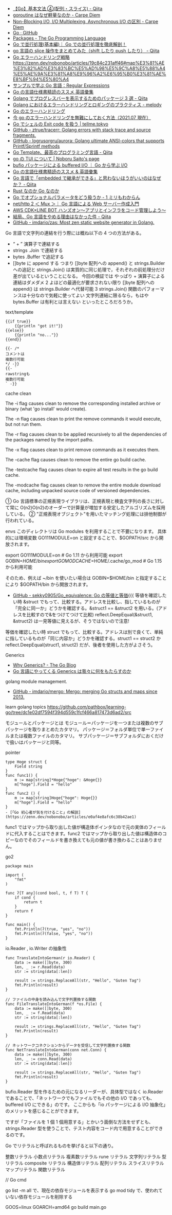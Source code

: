 - [【Go】基本文法 ④(配列・スライス) - Qiita](https://qiita.com/k-penguin-sato/items/daad9986d6c42bdcde90)
- [goroutine はなぜ軽量なのか - Carpe Diem](https://christina04.hatenablog.com/entry/why-goroutine-is-good)
- [Non-Blocking I/O, I/O Multiplexing, Asynchronous I/O の区別 - Carpe Diem](https://christina04.hatenablog.com/entry/2017/07/05/005944)
- [Go · GitHub](https://github.com/golang/)
- [Packages - The Go Programming Language](https://golang.org/pkg/)
- [Go で並行処理(基本編)｜ Go での並行処理を徹底解剖！](https://zenn.dev/hsaki/books/golang-concurrency/viewer/basicusage)
- [go 言語の slice 操作をまとめてみた（shift したり push したり） - Qiita](https://qiita.com/egnr-in-5matroom/items/282aa2fd117aab9469bd)
- [Go エラーハンドリング戦略](https://zenn.dev/nobonobo/articles/0b722c9c2b18d5)
  <https://zenn.dev/nobonobo/articles/19c84c231aff46#map%E3%81%AE%E3%82%AD%E3%83%BC%E5%AD%98%E5%9C%A8%E5%88%A4%E5%AE%9A%E3%81%A8%E9%96%A2%E6%95%B0%E3%81%AE%E8%BF%94%E5%80%A4>
- [サンプルで学ぶ Go 言語：Regular Expressions](https://www.spinute.org/go-by-example/regular-expressions.html)
- [Go の言語仕様書精読のススメ 英語彙集](https://zenn.dev/hsaki/articles/gospecdictionary)
- [Golang でプログレスバーを表示するためのパッケージ 3 選 - Qiita](https://qiita.com/Akazawa_Naoki/items/a63193e3ac4c8cd4f19a)
- [Golang におけるエラーハンドリングとロギングのプラクティス - melody](https://techblog.szksh.cloud/golang-logging-error-handling-practice/)
- [Go のエラーハンドリング](https://zenn.dev/spiegel/books/error-handling-in-golang)
- [今 go のエラーハンドリングを無難にしておく方法（2021.07 現在）](https://zenn.dev/nekoshita/articles/097e00c6d3d1c9)
- [Go でシェルの Exit code を扱う | tellme.tokyo](https://tellme.tokyo/post/2018/04/02/golang-shell-exit-code/)
- [GitHub - ztrue/tracerr: Golang errors with stack trace and source fragments.](https://github.com/ztrue/tracerr)
- [GitHub - logrusorgru/aurora: Golang ultimate ANSI-colors that supports Printf/Sprintf methods](https://github.com/logrusorgru/aurora)
- [Go Template、最高のプログラミング言語 - Qiita](https://qiita.com/Syuparn/items/4157d13c39b95185acfd)
- [go の TUI について | Noboru Saito's page](https://noborus.github.io/blog/go_tui/)
- [bufio パッケージによる buffered I/O ｜ Go から学ぶ I/O](https://zenn.dev/hsaki/books/golang-io-package/viewer/bufio)
- [Go の言語仕様書精読のススメ &amp; 英語彙集](https://zenn.dev/hsaki/articles/gospecdictionary)
- [Go 言語で「embedded で継承ができる」と思わないほうがいいのはなぜか？ - Qiita](https://qiita.com/Maki-Daisuke/items/511b8989e528f7c70f80)
- [Rust なのか Go なのか](https://python.ms/rust-or-go/#_2-%E7%94%A8%E9%80%94)
- [Go でオプショナルパラメータをどう扱うか - 1 ミリもわからん](https://raahii.github.io/posts/optional-parameters-in-go/)
- [net/http 2 ＜ Mux ＞｜ Go 言語による Web サーバー作成入門](https://zenn.dev/ichi320/books/0f544e3a076ba2b7212f/viewer/36a3ca)
- [AWS CDK×LINE BOT ハンズオン～アプリとインフラをコード管理しよう～](https://zenn.dev/ufoo68/books/3fbd1969bd4b21c5454b)
- [結局、Go 言語をやめる理由はなかった件 - Qiita](https://qiita.com/Maki-Daisuke/items/23c1285500208048de80)
- [GitHub - imdario/zas: Most zen static website generator in Golang.](https://github.com/imdario/zas)

Go 言語で文字列の連結を行う際には概ね以下の 4 つの方法がある。<!--{{{-->

- “ + ” 演算子で連結する
- strings .Join で連結する
- bytes .Buffer で追記する
- []byte に append する
つまり []byte 配列への append() と strings.Builder への追記と strings.Join() は実質的に同じ処理で，それぞれの前処理分だけ差が出ているということになる。
今回の検証では
やっぱり + 演算子による連結はダメダメ 2
よほどの最適化が要求されない限り []byte 配列への append() は strings.Builder へ代替可能 3
strings.Join() 関数のパフォーマンスは十分なので気軽に使ってよい
文字列連結に限るなら，もはや bytes.Buffer は有利とは言えない
といったところだろうか。
<!--}}}-->

text/template<!--{{{-->

```
{{if true}}
    {{println "got it!"}}
{{else}}
    {{println "no..."}}
{{end}}

{{- /*
コメントは
複数行可能
*/ -}}
{{- `
rawstringも
複数行可能
` -}}
```

<!--}}}-->

cache clean<!--{{{-->

The -i flag causes clean to remove the corresponding installed archive or binary (what 'go install' would create).

The -n flag causes clean to print the remove commands it would execute, but not run them.

The -r flag causes clean to be applied recursively to all the dependencies of the packages named by the import paths.

The -x flag causes clean to print remove commands as it executes them.

The -cache flag causes clean to remove the entire go build cache.

The -testcache flag causes clean to expire all test results in the go build cache.

The -modcache flag causes clean to remove the entire module download cache, including unpacked source code of versioned dependencies.

<!--}}}-->

① Go 言語標準の正規表現ライブラリは、正規表現と検査文字列の長さに対して常に O(n2)O(n2)のオーダーで計算量が増加する安定したアルゴリズムを採用している。<!--{{{-->
② "正規表現オブジェクト"を用いたマッチング処理には排他制御が行われている。

<!--}}}-->

envs<!--{{{-->
このディレクトリは Go modules を利用することで不要になります。
具体的には環境変数 GO111MODULE=on と設定することで、$GOPATH/src から開放されます。

export GO111MODULE=on # Go 1.11 から利用可能
export GOBIN=$HOME/bin
export GOMODCACHE=$HOME/.cache/go_mod # Go 1.15 から利用可能

そのため、例えば ~/bin を使いたい場合は GOBIN=$HOME/bin と指定することにより $GOPATH/bin から開放されます。

<!--}}}-->

- [GitHub - sekky0905/Go_equivalence: Go の等値と等価](https://github.com/sekky0905/Go_equivalence){{{
  等値を確認したい時
  &struct でもって、比較する。アドレスを比較し、指しているものが「完全に同一か」どうかを確認する。&struct1 == &struct2 を用いる。(アドレスを比較すので&をつけてつけて比較) reflect.DeepEqual(&struct1, &struct2) は一見等値に見えるが、そうではないので注意!

等価を確認したい時
struct でもって、比較する。アドレスは別で良くて、単純に指しているものが「同じ内容か」どうかを確認する。struct1 == struct2 か reflect.DeepEqual(struct1, struct2) だが、後者を使用した方がよさそう。

<!--}}}-->

Generics<!--{{{-->

- [Why Generics? - The Go Blog](https://blog.golang.org/why-generics)
- [Go 言語にやってくる Generics は我々に何をもたらすのか](https://zenn.dev/mattn/books/4c7de85ec42cb44cf285)
<!--}}}-->

golang module management.<!--{{{-->

- [GitHub - imdario/mergo: Mergo: merging Go structs and maps since 2013.](https://github.com/imdario/mergo)

learn golang topics <https://github.com/pathbox/learning-go/tree/dc1e02df7594f394d559c1fcf466a817473d6ad2/src>

モジュールとパッケージとは
モジュール＝パッケージを一つまたは複数のサブパッケージを取りまとめたカタマリ。
パッケージ＝フォルダ単位で単一ファイルまたは複数ファイルのカタマリ。
サブパッケージ＝サブフォルダにおくだけで扱いはパッケージと同等。

<!--}}}-->

pointer<!--{{{-->

```
type Hoge struct {
	Field string
}
func func1() {
	m := map[string]*Hoge{"hoge": &Hoge{}}
	m["hoge"].Field = "hello"
}
func func2 () {
	m := map[string]Hoge{"hoge": Hoge{}}
	m["hoge"].Field = "hello"
}
- [「Go 初心者が気を付けること」の解説](https://zenn.dev/nobonobo/articles/e0af4e8afc6c38b42ae1)

```

func1 ではマップから取り出した値が構造体ポインタなので元の実体のフィールドに代入することはできます。func2 ではマップから取り出した値は構造体のコピーなのでそのフィールドを書き換えても元の値が書き換わることはありません。

<!--}}}-->

go2<!--{{{-->

```
package main

import (
	"fmt"
)

func ʔ[T any](cond bool, t, f T) T {
	if cond {
		return t
	}
	return f
}

func main() {
	fmt.Println(ʔ(true, "yes", "no"))
	fmt.Println(ʔ(false, "yes", "no"))
}
```

<!--}}}-->

io.Reader , io.Writer の抽象性<!--{{{-->

```
func TranslateIntoGerman(r io.Reader) {
	data := make([]byte, 300)
	len, _ := r.Read(data)
	str := string(data[:len])

	result := strings.ReplaceAll(str, "Hello", "Guten Tag")
	fmt.Println(result)
}
```

```
// ファイルの中身を読み込んで文字列置換する関数
func FileTranslateIntoGerman(f *os.File) {
	data := make([]byte, 300)
	len, _ := f.Read(data)
	str := string(data[:len])

	result := strings.ReplaceAll(str, "Hello", "Guten Tag")
	fmt.Println(result)
}

// ネットワークコネクションからデータを受信して文字列置換する関数
func NetTranslateIntoGerman(conn net.Conn) {
	data := make([]byte, 300)
	len, _ := conn.Read(data)
	str := string(data[:len])

	result := strings.ReplaceAll(str, "Hello", "Guten Tag")
	fmt.Println(result)
}
```

bufio.Reader 型を作るための元になるリーダーが、具体型ではなく io.Reader であることで、「ネットワークでもファイルでもその他の I/O であっても、buffered I/O にできる」のです。
ここからも「io パッケージによる I/O 抽象化」のメリットを感じることができます。

ですが「ファイルを 1 個 1 個用意する」とかいう面倒な方法をせずとも、strings.Reader 型を使うことで、テスト内容をコード内で用意することができるのです。

<!--}}}-->

Go でリテラルと呼ばれるものを挙げると以下の通り。<!--{{{-->

整数リテラル
小数点リテラル
複素数リテラル
rune リテラル
文字列リテラル
型リテラル
composite リテラル
構造体リテラル
配列リテラル
スライスリテラル
マップリテラル
関数リテラル

<!--}}}-->

// Go cmd<!--{{{-->

go list -m all で、現在の依存モジュールを表示する
go mod tidy で、使われていない依存モジュールを削除する

<!--}}}-->

GOOS=linux GOARCH=amd64 go build main.go
